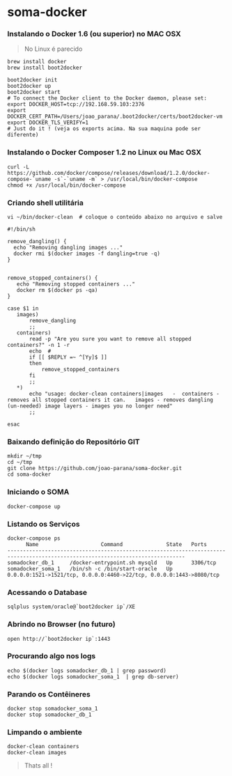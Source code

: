 # soma-docker

### Instalando o Docker 1.6 (ou superior) no MAC OSX

> No Linux é parecido

    brew install docker 
    brew install boot2docker 
    
    boot2docker init  
    boot2docker up 
    boot2docker start  
    # To connect the Docker client to the Docker daemon, please set: 
    export DOCKER_HOST=tcp://192.168.59.103:2376 
    export DOCKER_CERT_PATH=/Users/joao_parana/.boot2docker/certs/boot2docker-vm 
    export DOCKER_TLS_VERIFY=1
    # Just do it ! (veja os exports acima. Na sua maquina pode ser diferente)
    

### Instalando o Docker Composer 1.2 no Linux ou Mac OSX

    curl -L https://github.com/docker/compose/releases/download/1.2.0/docker-compose-`uname -s`-`uname -m` > /usr/local/bin/docker-compose
    chmod +x /usr/local/bin/docker-compose
  
### Criando shell utilitária
    vi ~/bin/docker-clean  # coloque o conteúdo abaixo no arquivo e salve

    #!/bin/sh                                                                                                                                                                            

    remove_dangling() {
      echo "Removing dangling images ..."
      docker rmi $(docker images -f dangling=true -q)
    }


    remove_stopped_containers() {
       echo "Removing stopped containers ..."
       docker rm $(docker ps -qa)
    }

    case $1 in
       images)
           remove_dangling
           ;;
       containers)
           read -p "Are you sure you want to remove all stopped containers?" -n 1 -r
           echo  #
           if [[ $REPLY =~ ^[Yy]$ ]]
           then
               remove_stopped_containers
           fi
           ;;
       *)
           echo "usage: docker-clean containers|images   -  containers - removes all stopped containers it can.   images - removes dangling (un-needed) image layers - images you no longer need"
           ;;

    esac

### Baixando definição do Repositório GIT

    mkdir ~/tmp
    cd ~/tmp
    git clone https://github.com/joao-parana/soma-docker.git
    cd soma-docker

### Iniciando o SOMA

    docker-compose up

### Listando os Serviços
    docker-compose ps
          Name                    Command              State   Ports                                 
    -------------------------------------------------------------------------------------------------------------------------------
    somadocker_db_1     /docker-entrypoint.sh mysqld   Up      3306/tcp
    somadocker_soma_1   /bin/sh -c /bin/start-oracle   Up      0.0.0.0:1521->1521/tcp, 0.0.0.0:4460->22/tcp, 0.0.0.0:1443->8080/tcp

### Acessando o Database

    sqlplus system/oracle@`boot2docker ip`/XE

### Abrindo no Browser (no futuro)

    open http://`boot2docker ip`:1443

### Procurando algo nos logs
    echo $(docker logs somadocker_db_1 | grep password)
    echo $(docker logs somadocker_soma_1  | grep db-server)

### Parando os Contêineres
    docker stop somadocker_soma_1 
    docker stop somadocker_db_1

### Limpando o ambiente
    docker-clean containers
    docker-clean images

> Thats all !


